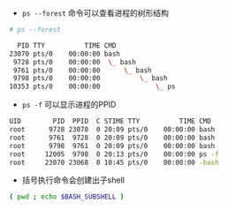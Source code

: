 
- `ps --forest` 命令可以查看进程的树形结构
```bash
# ps --forest

  PID TTY          TIME CMD
23070 pts/0    00:00:00 bash
 9728 pts/0    00:00:00  \_ bash
 9761 pts/0    00:00:00      \_ bash
 9798 pts/0    00:00:00          \_ bash
10353 pts/0    00:00:00              \_ ps

```
- `ps -f` 可以显示进程的PPID
```bash
UID        PID  PPID  C STIME TTY          TIME CMD
root      9728 23070  0 20:09 pts/0    00:00:00 bash
root      9761  9728  0 20:09 pts/0    00:00:00 bash
root      9798  9761  0 20:09 pts/0    00:00:00 bash
root     12005  9798  0 20:13 pts/0    00:00:00 ps -f
root     23070 23068  0 10:45 pts/0    00:00:00 -bash
```
- 括号执行命令会创建出子shell
```bash
( pwd ; echo $BASH_SUBSHELL )
```